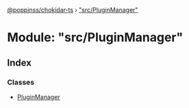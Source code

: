 [@poppinss/chokidar-ts](../README.md) › ["src/PluginManager"](_src_pluginmanager_.md)

# Module: "src/PluginManager"

## Index

### Classes

- [PluginManager](../classes/_src_pluginmanager_.pluginmanager.md)
